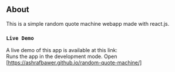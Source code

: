 ## About

This is a simple random quote machine webapp made with react.js. 

### `Live Demo`
A live demo of this app is available at this link:<br />
Runs the app in the development mode.
Open [https://ashrafbawer.github.io/random-quote-machine/]
